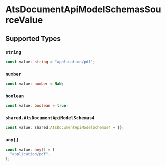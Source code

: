 # AtsDocumentApiModelSchemasSourceValue


## Supported Types

### `string`

```typescript
const value: string = "application/pdf";
```

### `number`

```typescript
const value: number = NaN;
```

### `boolean`

```typescript
const value: boolean = true;
```

### `shared.AtsDocumentApiModelSchemas4`

```typescript
const value: shared.AtsDocumentApiModelSchemas4 = {};
```

### `any[]`

```typescript
const value: any[] = [
  "application/pdf",
];
```

